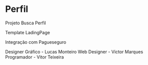 # Perfil
Projeto Busca Perfil


Template LadingPage

Integração com Pagueseguro

Designer Gráfico - Lucas Monteiro
Web Designer - Victor Marques
Programador - Vitor Teixeira

